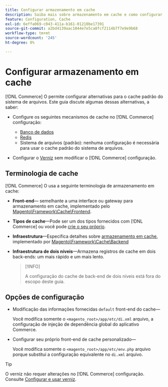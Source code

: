 ```yaml
---
title: Configurar armazenamento em cache
description: Saiba mais sobre armazenamento em cache e como configurar mecanismos de cache para o aplicativo Adobe Commerce e Magento Open Source.
feature: Configuration, Cache
exl-id: 6effa069-c043-411a-b161-01210be17391
source-git-commit: a2bd4139aac1044e7e5ca8fcf2114b7f7e9e9b68
workflow-type: tm+mt
source-wordcount: '245'
ht-degree: 0%

---
```


# Configurar armazenamento em cache

[!DNL Commerce] O permite configurar alternativas para o cache padrão do sistema de arquivos. Este guia discute algumas dessas alternativas, a saber:

- Configure os seguintes mecanismos de cache no [!DNL Commerce] configuração:

   - [Banco de dados](https://developer.adobe.com/commerce/php/development/cache/partial/database-caching/)
   - [Redis](config-redis.md)
   - Sistema de arquivos (padrão): nenhuma configuração é necessária para usar o cache padrão do sistema de arquivos.

- Configurar o [Verniz](config-varnish.md) sem modificar o [!DNL Commerce] configuração.

## Terminologia de cache

[!DNL Commerce] O usa a seguinte terminologia de armazenamento em cache:

- **Front-end**— semelhante a uma interface ou gateway para armazenamento em cache, implementado pelo [Magento\Framework\Cache\Frontend](https://github.com/magento/magento2/tree/2.4/lib/internal/Magento/Framework/Cache/Frontend).
- **Tipos de cache**—Pode ser um dos tipos fornecidos com [!DNL Commerce] ou você pode [crie o seu próprio](https://developer.adobe.com/commerce/php/development/cache/partial/cache-type/).
- **Infraestrutura**—Especifica detalhes sobre [armazenamento em cache](https://framework.zend.com/manual/1.12/en/zend.cache.backends.html), implementado por [Magento\Framework\Cache\Backend](https://github.com/magento/magento2/tree/2.4/lib/internal/Magento/Framework/Cache/Backend)
- **Infraestrutura de dois níveis**—Armazena registros de cache em dois back-ends: um mais rápido e um mais lento.

   >[!INFO]
   >
   >A configuração do cache de back-end de dois níveis está fora do escopo deste guia.

## Opções de configuração

- Modificação das informações fornecidas `default` front-end do cache—

   Você modifica somente o `<magento_root>/app/etc/di.xml` arquivo, a configuração de injeção de dependência global do aplicativo Commerce.

- Configurar seu próprio front-end de cache personalizado—

   Você modifica somente o `<magento_root>/app/etc/env.php` arquivo porque substitui a configuração equivalente no `di.xml` arquivo.

>[!TIP]
>
>O verniz não requer alterações no [!DNL Commerce] configuração. Consulte [Configurar e usar verniz](config-varnish.md).
